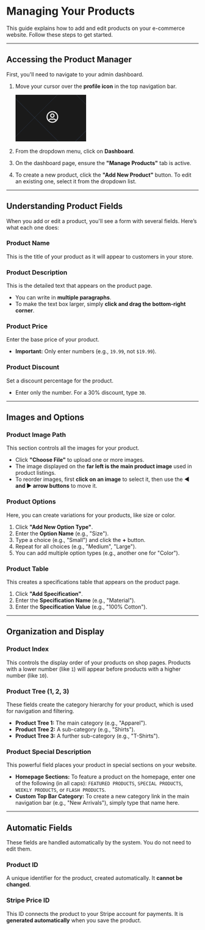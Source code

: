 # Managing Your Products

This guide explains how to add and edit products on your e-commerce website. Follow these steps to get started.

---

## Accessing the Product Manager

First, you'll need to navigate to your admin dashboard.

1.  Move your cursor over the **profile icon** in the top navigation bar.

    ![profile icon](guidelineimages/profile_logo.png)
   
2.  From the dropdown menu, click on **Dashboard**.
3.  On the dashboard page, ensure the **"Manage Products"** tab is active.
4.  To create a new product, click the **"Add New Product"** button. To edit an existing one, select it from the dropdown list.


---

## Understanding Product Fields

When you add or edit a product, you'll see a form with several fields. Here’s what each one does:

### Product Name
This is the title of your product as it will appear to customers in your store.

### Product Description
This is the detailed text that appears on the product page.
* You can write in **multiple paragraphs**.
* To make the text box larger, simply **click and drag the bottom-right corner**.

### Product Price
Enter the base price of your product.
* **Important:** Only enter numbers (e.g., `19.99`, not `$19.99`).

### Product Discount
Set a discount percentage for the product.
* Enter only the number. For a 30% discount, type `30`.

---

## Images and Options

### Product Image Path
This section controls all the images for your product.
* Click **"Choose File"** to upload one or more images.
* The image displayed on the **far left is the main product image** used in product listings.
* To reorder images, first **click on an image** to select it, then use the **◀ and ▶ arrow buttons** to move it.

### Product Options
Here, you can create variations for your products, like size or color.
1.  Click **"Add New Option Type"**.
2.  Enter the **Option Name** (e.g., "Size").
3.  Type a choice (e.g., "Small") and click the **+** button.
4.  Repeat for all choices (e.g., "Medium", "Large").
5.  You can add multiple option types (e.g., another one for "Color").

### Product Table
This creates a specifications table that appears on the product page.
1.  Click **"Add Specification"**.
2.  Enter the **Specification Name** (e.g., "Material").
3.  Enter the **Specification Value** (e.g., "100% Cotton").

---

## Organization and Display

### Product Index
This controls the display order of your products on shop pages. Products with a lower number (like `1`) will appear before products with a higher number (like `10`).

### Product Tree (1, 2, 3)
These fields create the category hierarchy for your product, which is used for navigation and filtering.
* **Product Tree 1:** The main category (e.g., "Apparel").
* **Product Tree 2:** A sub-category (e.g., "Shirts").
* **Product Tree 3:** A further sub-category (e.g., "T-Shirts").

### Product Special Description
This powerful field places your product in special sections on your website.
* **Homepage Sections:** To feature a product on the homepage, enter one of the following (in all caps): `FEATURED PRODUCTS`, `SPECIAL PRODUCTS`, `WEEKLY PRODUCTS`, or `FLASH PRODUCTS`.
* **Custom Top Bar Category:** To create a new category link in the main navigation bar (e.g., "New Arrivals"), simply type that name here.

---

## Automatic Fields

These fields are handled automatically by the system. You do not need to edit them.

### Product ID
A unique identifier for the product, created automatically. It **cannot be changed**.

### Stripe Price ID
This ID connects the product to your Stripe account for payments. It is **generated automatically** when you save the product.